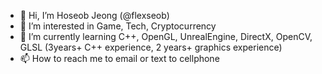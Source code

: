 - 👋 Hi, I’m Hoseob Jeong (@flexseob)
- 👀 I’m interested in Game, Tech, Cryptocurrency
- 🌱 I’m currently learning C++, OpenGL, UnrealEngine, DirectX, OpenCV, GLSL (3years+ C++ experience, 2 years+ graphics experience)
- 📫 How to reach me to email or text to cellphone

<!---
flexseob/flexseob is a ✨ special ✨ repository because its `README.md` (this file) appears on your GitHub profile.
You can click the Preview link to take a look at your changes.
--->
